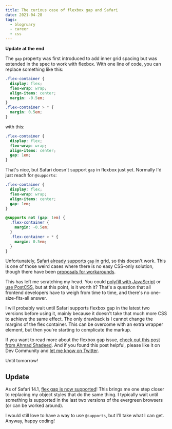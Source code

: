 ```yaml
---
title: The curious case of flexbox gap and Safari
date: 2021-04-28
tags: 
  - blogruary
  - career
  - css
---
```


**Update at the end**

The `gap` property was first introduced to add inner grid spacing but was extended in the spec to work with flexbox. With one line of code, you can replace something like this:

```scss
.flex-container {
  display: flex;
  flex-wrap: wrap;
  align-items: center;
  margin: -0.5em;
}
.flex-container > * {
  margin: 0.5em;
}
```

with this:

```scss
.flex-container {
  display: flex;
  flex-wrap: wrap;
  align-items: center;
  gap: 1em;
}
```

That's nice, but Safari doesn't support `gap` in flexbox just yet. Normally I'd just reach for `@supports`:

```scss
.flex-container {
  display: flex;
  flex-wrap: wrap;
  align-items: center;
  gap: 1em;
}

@supports not (gap: 1em) {
  .flex-container {
    margin: -0.5em;
  }
  .flex-container > * {
    margin: 0.5em;
  }
}
```

Unfortunately, [Safari already supports `gap` in grid](https://caniuse.com/mdn-css_properties_gap_grid_context), so this doesn't work. This is one of those weird cases where there is no easy CSS-only solution, though there have been [proposals for workarounds](https://github.com/w3c/csswg-drafts/issues/3559).

This has left me scratching my head. You could [polyfill with JavaScript](https://github.com/Modernizr/Modernizr/blob/master/feature-detects/css/flexgap.js) or [use PostCSS](https://github.com/nkt/postcss-flexboxgrid), but at this point, is it worth it? That's a question that all frontend developers have to weigh from time to time, and there's no one-size-fits-all answer.

I will probably wait until Safari supports flexbox gap in the latest two versions before using it, mainly because it doesn't take that much more CSS to achieve the same effect. The only drawback is I cannot change the margins of the flex container. This can be overcome with an extra wrapper element, but then you're starting to complicate the markup.

If you want to read more about the flexbox gap issue, [check out this post from Ahmad Shadeed](https://ishadeed.com/article/flexbox-gap/). And if you found this post helpful, please like it on Dev Community and [let me know on Twitter](https://twitter.com/therealboone).

Until tomorrow!

## Update

As of Safari 14.1, [flex gap is now supported](https://caniuse.com/?search=gap)! This brings me one step closer to replacing my object styles that do the same thing. I typically wait until something is supported in the last two versions of the evergreen browsers (or can be worked around).

I would still love to have a way to use `@supports`, but I'll take what I can get. Anyway, happy coding!
